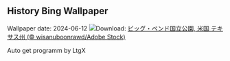 ## History Bing Wallpaper
Wallpaper date: 2024-06-12
![](https://www.bing.com/th?id=OHR.BigBendMilkyWay_JA-JP3523395036_UHD.jpg&w=1000)Download: [ビッグ・ベンド国立公園, 米国 テキサス州 (© wisanuboonrawd/Adobe Stock)](https://www.bing.com/th?id=OHR.BigBendMilkyWay_JA-JP3523395036_UHD.jpg)

Auto get programm by LtgX
